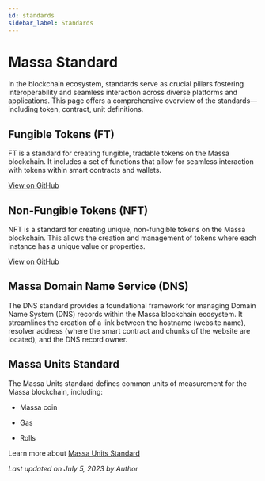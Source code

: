 ```yaml
---
id: standards
sidebar_label: Standards
---
```


# Massa Standard

In the blockchain ecosystem, standards serve as crucial pillars fostering interoperability and seamless interaction across diverse platforms and applications. This page offers a comprehensive overview of the standards—including token, contract, unit definitions.

## Fungible Tokens (FT)

FT is a standard for creating fungible, tradable tokens on the Massa blockchain. It includes a set of functions that allow for seamless interaction with tokens within smart contracts and wallets.

[View on GitHub](https://github.com/massalabs/massa-standards/tree/main/smart-contracts/assembly/contracts/FT)

## Non-Fungible Tokens (NFT)

NFT is a standard for creating unique, non-fungible tokens on the Massa blockchain. This allows the creation and management of tokens where each instance has a unique value or properties.

[View on GitHub](https://github.com/massalabs/massa-standards/tree/main/smart-contracts/assembly/contracts/NFT)

## Massa Domain Name Service (DNS)

The DNS standard provides a foundational framework for managing Domain Name System (DNS) records within the Massa blockchain ecosystem. It streamlines the creation of a link between the hostname (website name), resolver address (where the smart contract and chunks of the website are located), and the DNS record owner.

## Massa Units Standard
The Massa Units standard defines common units of measurement for the Massa blockchain, including:

- Massa coin

- Gas

- Rolls

Learn more about [Massa Units Standard](https://github.com/massalabs/massa-standards/blob/main/units.md)



*Last updated on July 5, 2023 by Author*
